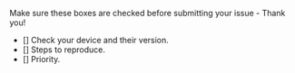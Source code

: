 Make sure these boxes are checked before submitting your issue - Thank you! 

- [] Check your device and their version.
- [] Steps to reproduce.
- [] Priority.
